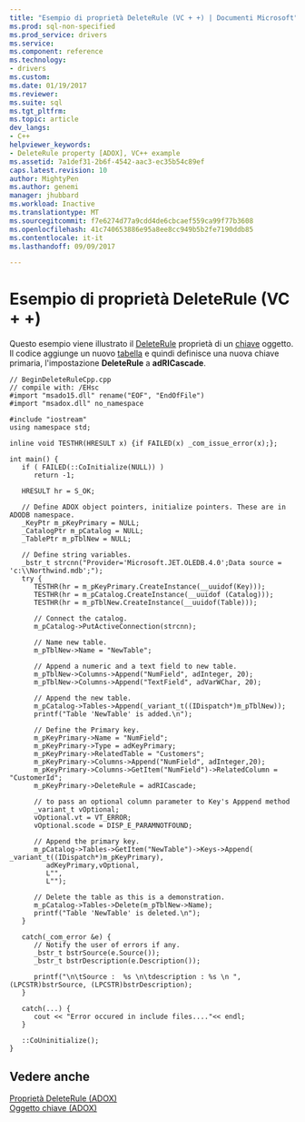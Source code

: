 ```yaml
---
title: "Esempio di proprietà DeleteRule (VC + +) | Documenti Microsoft"
ms.prod: sql-non-specified
ms.prod_service: drivers
ms.service: 
ms.component: reference
ms.technology:
- drivers
ms.custom: 
ms.date: 01/19/2017
ms.reviewer: 
ms.suite: sql
ms.tgt_pltfrm: 
ms.topic: article
dev_langs:
- C++
helpviewer_keywords:
- DeleteRule property [ADOX], VC++ example
ms.assetid: 7a1def31-2b6f-4542-aac3-ec35b54c89ef
caps.latest.revision: 10
author: MightyPen
ms.author: genemi
manager: jhubbard
ms.workload: Inactive
ms.translationtype: MT
ms.sourcegitcommit: f7e6274d77a9cdd4de6cbcaef559ca99f77b3608
ms.openlocfilehash: 41c740653886e95a8ee8cc949b5b2fe7190ddb85
ms.contentlocale: it-it
ms.lasthandoff: 09/09/2017

---
```

# <a name="deleterule-property-example-vc"></a>Esempio di proprietà DeleteRule (VC + +)
Questo esempio viene illustrato il [DeleteRule](../../../ado/reference/adox-api/deleterule-property-adox.md) proprietà di un [chiave](../../../ado/reference/adox-api/key-object-adox.md) oggetto. Il codice aggiunge un nuovo [tabella](../../../ado/reference/adox-api/table-object-adox.md) e quindi definisce una nuova chiave primaria, l'impostazione **DeleteRule** a **adRICascade**.  
  
```  
// BeginDeleteRuleCpp.cpp  
// compile with: /EHsc  
#import "msado15.dll" rename("EOF", "EndOfFile")  
#import "msadox.dll" no_namespace  
  
#include "iostream"  
using namespace std;  
  
inline void TESTHR(HRESULT x) {if FAILED(x) _com_issue_error(x);};  
  
int main() {  
   if ( FAILED(::CoInitialize(NULL)) )  
      return -1;  
  
   HRESULT hr = S_OK;  
  
   // Define ADOX object pointers, initialize pointers. These are in ADODB namespace.  
   _KeyPtr m_pKeyPrimary = NULL;  
   _CatalogPtr m_pCatalog = NULL;  
   _TablePtr m_pTblNew = NULL;  
  
   // Define string variables.  
   _bstr_t strcnn("Provider='Microsoft.JET.OLEDB.4.0';Data source = 'c:\\Northwind.mdb';");  
   try {  
      TESTHR(hr = m_pKeyPrimary.CreateInstance(__uuidof(Key)));  
      TESTHR(hr = m_pCatalog.CreateInstance(__uuidof (Catalog)));  
      TESTHR(hr = m_pTblNew.CreateInstance(__uuidof(Table)));  
  
      // Connect the catalog.  
      m_pCatalog->PutActiveConnection(strcnn);  
  
      // Name new table.  
      m_pTblNew->Name = "NewTable";  
  
      // Append a numeric and a text field to new table.  
      m_pTblNew->Columns->Append("NumField", adInteger, 20);  
      m_pTblNew->Columns->Append("TextField", adVarWChar, 20);  
  
      // Append the new table.  
      m_pCatalog->Tables->Append(_variant_t((IDispatch*)m_pTblNew));  
      printf("Table 'NewTable' is added.\n");  
  
      // Define the Primary key.  
      m_pKeyPrimary->Name = "NumField";  
      m_pKeyPrimary->Type = adKeyPrimary;  
      m_pKeyPrimary->RelatedTable = "Customers";  
      m_pKeyPrimary->Columns->Append("NumField", adInteger,20);  
      m_pKeyPrimary->Columns->GetItem("NumField")->RelatedColumn = "CustomerId";  
      m_pKeyPrimary->DeleteRule = adRICascade;  
  
      // to pass an optional column parameter to Key's Apppend method  
      _variant_t vOptional;  
      vOptional.vt = VT_ERROR;  
      vOptional.scode = DISP_E_PARAMNOTFOUND;  
  
      // Append the primary key.  
      m_pCatalog->Tables->GetItem("NewTable")->Keys->Append( _variant_t((IDispatch*)m_pKeyPrimary),   
         adKeyPrimary,vOptional,   
         L"",   
         L"");  
  
      // Delete the table as this is a demonstration.  
      m_pCatalog->Tables->Delete(m_pTblNew->Name);  
      printf("Table 'NewTable' is deleted.\n");  
   }  
  
   catch(_com_error &e) {  
      // Notify the user of errors if any.  
      _bstr_t bstrSource(e.Source());  
      _bstr_t bstrDescription(e.Description());  
  
      printf("\n\tSource :  %s \n\tdescription : %s \n ", (LPCSTR)bstrSource, (LPCSTR)bstrDescription);  
   }  
  
   catch(...) {  
      cout << "Error occured in include files...."<< endl;  
   }  
  
   ::CoUninitialize();  
}  
```  
  
## <a name="see-also"></a>Vedere anche  
 [Proprietà DeleteRule (ADOX)](../../../ado/reference/adox-api/deleterule-property-adox.md)   
 [Oggetto chiave (ADOX)](../../../ado/reference/adox-api/key-object-adox.md)

